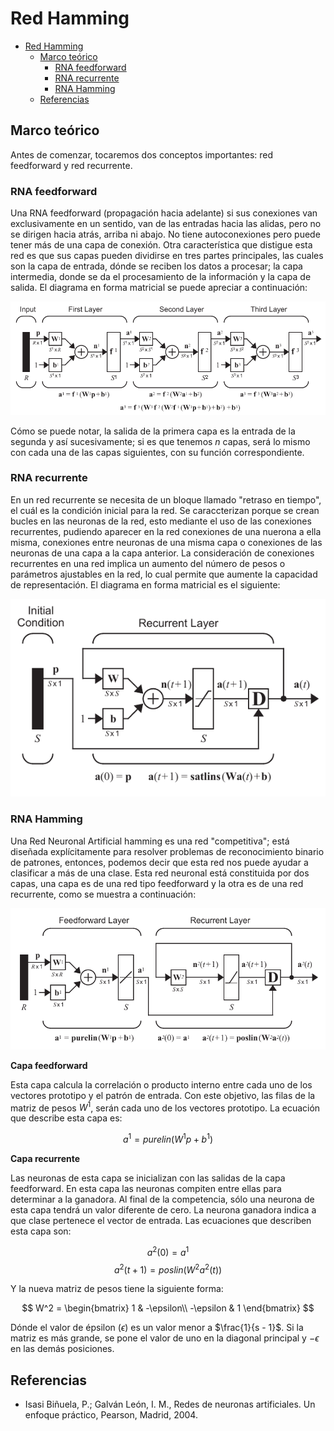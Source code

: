 # Red Hamming

- [Red Hamming](#red-hamming)
  - [Marco teórico](#marco-teórico)
    - [RNA feedforward](#rna-feedforward)
    - [RNA recurrente](#rna-recurrente)
    - [RNA Hamming](#rna-hamming)
  - [Referencias](#referencias)
## Marco teórico

Antes de comenzar, tocaremos dos conceptos importantes: red feedforward y red recurrente.

### RNA feedforward

Una RNA feedforward (propagación hacia adelante) si sus conexiones van exclusivamente en un sentido, van de las entradas hacia las alidas, pero no se dirigen hacia atrás, arriba ni abajo. No tiene autoconexiones pero puede tener más de una capa de conexión. Otra característica que distigue esta red es que sus capas pueden dividirse en tres partes principales, las cuales son la capa de entrada, dónde se reciben los datos a procesar; la capa intermedia, donde se da el procesamiento de la información y la capa de salida. El diagrama en forma matricial se puede apreciar a continuación:

![Red Feedforward](../extras/feedforward.png "Red Feedforward")

Cómo se puede notar, la salida de la primera capa es la entrada de la segunda y así sucesivamente; si es que tenemos $n$ capas, será lo mismo con cada una de las capas siguientes, con su función correspondiente.

### RNA recurrente

En un red recurrente se necesita de un bloque llamado "retraso en tiempo", el cuál es la condición inicial para la red. Se caraccterizan porque se crean bucles en las neuronas de la red, esto mediante el uso de las conexiones recurrentes, pudiendo aparecer en la red conexiones de una nuerona a ella misma, conexiones entre neuronas de una misma capa o conexiones de las neuronas de una capa a la capa anterior. La consideración de conexiones recurrentes en una red implica un aumento del número de pesos o parámetros ajustables en la red, lo cual permite que aumente la capacidad de representación. El diagrama en forma matricial es el siguiente:

![Red Recurrente](../extras/recurrentLayer.png "Red Recurrente")

### RNA Hamming

Una Red Neuronal Artificial hamming es una red "competitiva"; está diseñada explícitamente para resolver problemas de reconocimiento binario de patrones, entonces, podemos decir que esta red nos puede ayudar a clasificar a más de una clase. Esta red neuronal está constituida por dos capas, una capa es de una red tipo feedforward y la otra es de una red recurrente, como se muestra a continuación:

![Red Hamming](../extras/HammingNetwork.png "Red Hamming")

**Capa feedforward**

Esta capa calcula la correlación o producto interno entre cada uno de los vectores prototipo y el patrón de entrada. Con este objetivo, las filas de la matriz de pesos $W^1$, serán cada uno de los vectores prototipo. La ecuación que describe esta capa es:

$$a^1 = purelin(W^1p + b^1)$$

**Capa recurrente**

Las neuronas de esta capa se inicializan con las salidas de la capa feedforward. En esta capa las neuronas compiten entre ellas para determinar a la ganadora. Al final de la competencia, sólo una neurona de esta capa tendrá un valor diferente de cero. La neurona ganadora indica a que clase pertenece el vector de entrada. Las ecuaciones que describen esta capa son:

$$a^2(0) = a^1$$
$$a^2(t +1) = poslin(W^2a^2(t))$$

Y la nueva matriz de pesos tiene la siguiente forma:

$$
W^2 = 
\begin{bmatrix}
1 & -\epsilon\\
-\epsilon & 1
\end{bmatrix}
$$

Dónde el valor de épsilon ($\epsilon$) es un valor menor a $\frac{1}{s - 1}$. Si la matriz es más grande, se pone el valor de uno en la diagonal principal y $-\epsilon$ en las demás posiciones.

## Referencias
- Isasi Biñuela, P.; Galván León, I. M., Redes de neuronas artificiales. Un enfoque práctico, Pearson, Madrid, 2004.